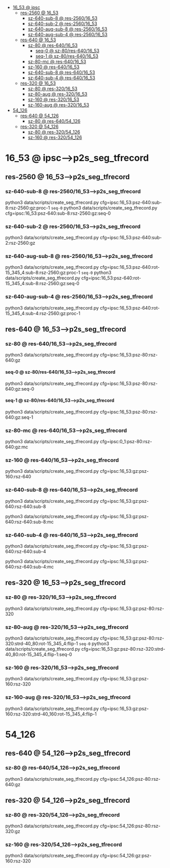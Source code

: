 <!-- MarkdownTOC -->

- [16_53       @ ipsc](#16_53___ipsc_)
    - [res-2560       @ 16_53](#res_2560___16_5_3_)
        - [sz-640-sub-8       @ res-2560/16_53](#sz_640_sub_8___res_2560_16_53_)
        - [sz-640-sub-2       @ res-2560/16_53](#sz_640_sub_2___res_2560_16_53_)
        - [sz-640-aug-sub-8       @ res-2560/16_53](#sz_640_aug_sub_8___res_2560_16_53_)
        - [sz-640-aug-sub-4       @ res-2560/16_53](#sz_640_aug_sub_4___res_2560_16_53_)
    - [res-640       @ 16_53](#res_640___16_5_3_)
        - [sz-80       @ res-640/16_53](#sz_80___res_640_16_5_3_)
            - [seq-0       @ sz-80/res-640/16_53](#seq_0___sz_80_res_640_16_5_3_)
            - [seq-1       @ sz-80/res-640/16_53](#seq_1___sz_80_res_640_16_5_3_)
        - [sz-80-mc       @ res-640/16_53](#sz_80_mc___res_640_16_5_3_)
        - [sz-160       @ res-640/16_53](#sz_160___res_640_16_5_3_)
        - [sz-640-sub-8       @ res-640/16_53](#sz_640_sub_8___res_640_16_5_3_)
        - [sz-640-sub-4       @ res-640/16_53](#sz_640_sub_4___res_640_16_5_3_)
    - [res-320       @ 16_53](#res_320___16_5_3_)
        - [sz-80       @ res-320/16_53](#sz_80___res_320_16_5_3_)
        - [sz-80-aug       @ res-320/16_53](#sz_80_aug___res_320_16_5_3_)
        - [sz-160       @ res-320/16_53](#sz_160___res_320_16_5_3_)
        - [sz-160-aug       @ res-320/16_53](#sz_160_aug___res_320_16_5_3_)
- [54_126](#54_12_6_)
    - [res-640       @ 54_126](#res_640___54_126_)
        - [sz-80       @ res-640/54_126](#sz_80___res_640_54_126_)
    - [res-320       @ 54_126](#res_320___54_126_)
        - [sz-80       @ res-320/54_126](#sz_80___res_320_54_126_)
        - [sz-160       @ res-320/54_126](#sz_160___res_320_54_126_)

<!-- /MarkdownTOC -->
<a id="16_53___ipsc_"></a>
# 16_53       @ ipsc-->p2s_seg_tfrecord
<a id="res_2560___16_5_3_"></a>
## res-2560       @ 16_53-->p2s_seg_tfrecord
<a id="sz_640_sub_8___res_2560_16_53_"></a>
### sz-640-sub-8       @ res-2560/16_53-->p2s_seg_tfrecord
python3 data/scripts/create_seg_tfrecord.py cfg=ipsc:16_53:psz-640:sub-8:rsz-2560:gz:proc-1
`seq-0`
python3 data/scripts/create_seg_tfrecord.py cfg=ipsc:16_53:psz-640:sub-8:rsz-2560:gz:seq-0
<a id="sz_640_sub_2___res_2560_16_53_"></a>
### sz-640-sub-2       @ res-2560/16_53-->p2s_seg_tfrecord
python3 data/scripts/create_seg_tfrecord.py cfg=ipsc:16_53:psz-640:sub-2:rsz-2560:gz

<a id="sz_640_aug_sub_8___res_2560_16_53_"></a>
### sz-640-aug-sub-8       @ res-2560/16_53-->p2s_seg_tfrecord
python3 data/scripts/create_seg_tfrecord.py cfg=ipsc:16_53:psz-640:rot-15_345_4:sub-8:rsz-2560:gz:proc-1
`seq-0`
python3 data/scripts/create_seg_tfrecord.py cfg=ipsc:16_53:psz-640:rot-15_345_4:sub-8:rsz-2560:gz:seq-0

<a id="sz_640_aug_sub_4___res_2560_16_53_"></a>
### sz-640-aug-sub-4       @ res-2560/16_53-->p2s_seg_tfrecord
python3 data/scripts/create_seg_tfrecord.py cfg=ipsc:16_53:psz-640:rot-15_345_4:sub-4:rsz-2560:gz:proc-1

<a id="res_640___16_5_3_"></a>
## res-640       @ 16_53-->p2s_seg_tfrecord
<a id="sz_80___res_640_16_5_3_"></a>
### sz-80       @ res-640/16_53-->p2s_seg_tfrecord
python3 data/scripts/create_seg_tfrecord.py cfg=ipsc:16_53:psz-80:rsz-640:gz
<a id="seq_0___sz_80_res_640_16_5_3_"></a>
#### seq-0       @ sz-80/res-640/16_53-->p2s_seg_tfrecord
python3 data/scripts/create_seg_tfrecord.py cfg=ipsc:16_53:psz-80:rsz-640:gz:seq-0
<a id="seq_1___sz_80_res_640_16_5_3_"></a>
#### seq-1       @ sz-80/res-640/16_53-->p2s_seg_tfrecord
python3 data/scripts/create_seg_tfrecord.py cfg=ipsc:16_53:psz-80:rsz-640:gz:seq-1

<a id="sz_80_mc___res_640_16_5_3_"></a>
### sz-80-mc       @ res-640/16_53-->p2s_seg_tfrecord
python3 data/scripts/create_seg_tfrecord.py cfg=ipsc:0_1:psz-80:rsz-640:gz:mc

<a id="sz_160___res_640_16_5_3_"></a>
### sz-160       @ res-640/16_53-->p2s_seg_tfrecord
python3 data/scripts/create_seg_tfrecord.py cfg=ipsc:16_53:gz:psz-160:rsz-640

<a id="sz_640_sub_8___res_640_16_5_3_"></a>
### sz-640-sub-8       @ res-640/16_53-->p2s_seg_tfrecord
python3 data/scripts/create_seg_tfrecord.py cfg=ipsc:16_53:gz:psz-640:rsz-640:sub-8

python3 data/scripts/create_seg_tfrecord.py cfg=ipsc:16_53:gz:psz-640:rsz-640:sub-8:mc

<a id="sz_640_sub_4___res_640_16_5_3_"></a>
### sz-640-sub-4       @ res-640/16_53-->p2s_seg_tfrecord
python3 data/scripts/create_seg_tfrecord.py cfg=ipsc:16_53:gz:psz-640:rsz-640:sub-4

python3 data/scripts/create_seg_tfrecord.py cfg=ipsc:16_53:gz:psz-640:rsz-640:sub-4:mc


<a id="res_320___16_5_3_"></a>
## res-320       @ 16_53-->p2s_seg_tfrecord
<a id="sz_80___res_320_16_5_3_"></a>
### sz-80       @ res-320/16_53-->p2s_seg_tfrecord
python3 data/scripts/create_seg_tfrecord.py cfg=ipsc:16_53:gz:psz-80:rsz-320

<a id="sz_80_aug___res_320_16_5_3_"></a>
### sz-80-aug       @ res-320/16_53-->p2s_seg_tfrecord
python3 data/scripts/create_seg_tfrecord.py cfg=ipsc:16_53:gz:psz-80:rsz-320:strd-40_80:rot-15_345_4:flip-1
`seq-0`
python3 data/scripts/create_seg_tfrecord.py cfg=ipsc:16_53:gz:psz-80:rsz-320:strd-40_80:rot-15_345_4:flip-1:seq-0

<a id="sz_160___res_320_16_5_3_"></a>
### sz-160       @ res-320/16_53-->p2s_seg_tfrecord
python3 data/scripts/create_seg_tfrecord.py cfg=ipsc:16_53:gz:psz-160:rsz-320

<a id="sz_160_aug___res_320_16_5_3_"></a>
### sz-160-aug       @ res-320/16_53-->p2s_seg_tfrecord
python3 data/scripts/create_seg_tfrecord.py cfg=ipsc:16_53:gz:psz-160:rsz-320:strd-40_160:rot-15_345_4:flip-1

<a id="54_12_6_"></a>
# 54_126
<a id="res_640___54_126_"></a>
## res-640       @ 54_126-->p2s_seg_tfrecord
<a id="sz_80___res_640_54_126_"></a>
### sz-80       @ res-640/54_126-->p2s_seg_tfrecord
python3 data/scripts/create_seg_tfrecord.py cfg=ipsc:54_126:psz-80:rsz-640:gz
<a id="res_320___54_126_"></a>
## res-320       @ 54_126-->p2s_seg_tfrecord
<a id="sz_80___res_320_54_126_"></a>
### sz-80       @ res-320/54_126-->p2s_seg_tfrecord
python3 data/scripts/create_seg_tfrecord.py cfg=ipsc:54_126:psz-80:rsz-320:gz
<a id="sz_160___res_320_54_126_"></a>
### sz-160       @ res-320/54_126-->p2s_seg_tfrecord
python3 data/scripts/create_seg_tfrecord.py cfg=ipsc:54_126:gz:psz-160:rsz-320